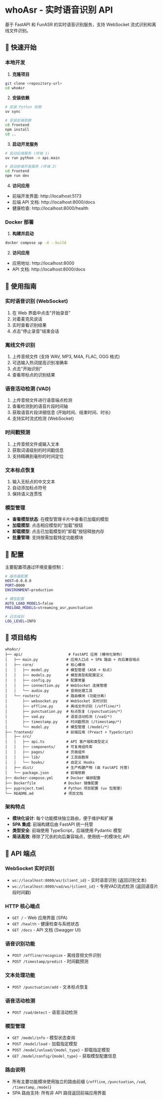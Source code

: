 # whoAsr - 实时语音识别 API

基于 FastAPI 和 FunASR 的实时语音识别服务，支持 WebSocket 流式识别和离线文件识别。

## 🚀 快速开始

### 本地开发

1. **克隆项目**
```bash
git clone <repository-url>
cd whoAsr
```

2. **安装依赖**
```bash
# 安装 Python 依赖
uv sync

# 安装前端依赖
cd frontend
npm install
cd ..
```

3. **启动开发服务**
```bash
# 启动后端服务 (终端 1)
uv run python -m api.main

# 启动前端开发服务 (终端 2)
cd frontend
npm run dev
```

4. **访问应用**
- 前端开发界面: http://localhost:5173
- 后端 API 文档: http://localhost:8000/docs
- 健康检查: http://localhost:8000/health

### Docker 部署

1. **构建并启动**
```bash
docker compose up -d --build
```

2. **访问应用**
- 应用地址: http://localhost:8000
- API 文档: http://localhost:8000/docs

## 📖 使用指南

### 实时语音识别 (WebSocket)

1. 在 Web 界面中点击"开始录音"
2. 对着麦克风说话
3. 实时查看识别结果
4. 点击"停止录音"结束会话

### 离线文件识别

1. 上传音频文件 (支持 WAV, MP3, M4A, FLAC, OGG 格式)
2. 可选输入热词提高识别准确率
3. 点击"开始识别"
4. 查看带标点的识别结果

### 语音活动检测 (VAD)

1. 上传音频文件进行语音端点检测
2. 查看检测到的语音片段时间轴
3. 获取语音片段详细信息 (开始时间、结束时间、时长)
4. 支持实时流式检测 (WebSocket)

### 时间戳预测

1. 上传音频文件或输入文本
2. 获取词语级别的时间戳信息
3. 支持精确到毫秒的时间定位

### 文本标点恢复

1. 输入无标点的中文文本
2. 自动添加标点符号
3. 保持语义连贯性

### 模型管理

- **查看模型状态**: 在模型管理卡片中查看已加载的模型
- **加载模型**: 点击相应模型的"加载"按钮
- **卸载模型**: 点击已加载模型的"卸载"按钮释放内存
- **批量管理**: 支持按需加载特定功能模块

## 🔧 配置

主要配置项通过环境变量控制：

```bash
# 服务器配置
HOST=0.0.0.0
PORT=8000
ENVIRONMENT=production

# 模型配置
AUTO_LOAD_MODELS=false
PRELOAD_MODELS=streaming_asr,punctuation

# 日志级别
LOG_LEVEL=INFO
```

## 📁 项目结构

```
whoAsr/
├── api/                     # FastAPI 应用 (模块化架构)
│   ├── main.py             # 应用入口点 + SPA 路由 + 向后兼容端点
│   ├── core/               # 核心模块
│   │   ├── model.py        # 模型管理 (ASR + 标点)
│   │   ├── models.py       # 模型类型和配置定义
│   │   ├── config.py       # 配置常量
│   │   ├── connection.py   # WebSocket 连接管理
│   │   └── audio.py        # 音频处理工具
│   └── routers/            # 路由模块 (功能分离)
│       ├── websocket.py    # WebSocket 实时识别
│       ├── offline.py      # 离线文件识别 (/offline/*)
│       ├── punctuation.py  # 标点恢复 (/punctuation/*)
│       ├── vad.py          # 语音活动检测 (/vad/*)
│       ├── timestamp.py    # 时间戳预测 (/timestamp/*)
│       └── model.py        # 模型管理 (/model/*)
├── frontend/               # 前端应用 (Preact + TypeScript)
│   ├── src/
│   │   ├── api.ts          # API 客户端和类型定义
│   │   ├── components/     # 可复用组件库
│   │   ├── pages/          # 页面组件
│   │   ├── lib/            # 工具函数库
│   │   └── hooks/          # 自定义 Hooks
│   ├── dist/               # 生产构建产物 (由 FastAPI 托管)
│   └── package.json        # 前端依赖
├── docker-compose.yml      # Docker 编排配置
├── Dockerfile             # Docker 镜像配置
├── pyproject.toml         # Python 项目配置 (uv 包管理)
└── README.md              # 项目文档
```

### 架构特点
- **模块化设计**: 每个功能模块独立路由，便于维护和扩展
- **SPA 集成**: 前端构建后由 FastAPI 统一托管
- **类型安全**: 前端使用 TypeScript，后端使用 Pydantic 模型
- **简洁高效**: 移除了冗余的向后兼容端点，使用统一的模块化 API

## 🔌 API 端点

### WebSocket 实时识别
- `ws://localhost:8000/ws/{client_id}` - 实时语音识别 (返回识别文本)
- `ws://localhost:8000/vad/ws/{client_id}` - 专用VAD流式检测 (返回语音片段时间戳)

### HTTP 核心端点
- `GET /` - Web 应用界面 (SPA)
- `GET /health` - 健康检查与系统状态
- `GET /docs` - API 文档 (Swagger UI)

### 语音识别功能
- `POST /offline/recognize` - 离线音频文件识别
- `POST /timestamp/predict` - 时间戳预测

### 文本处理功能
- `POST /punctuation/add` - 文本标点恢复

### 语音活动检测
- `POST /vad/detect` - 语音活动检测

### 模型管理
- `GET /model/info` - 模型状态查询
- `POST /model/load` - 加载指定模型
- `POST /model/unload/{model_type}` - 卸载指定模型
- `GET /model/config/{model_type}` - 获取模型配置信息

### 路由说明
- 所有主要功能模块使用独立的路由前缀 (`/offline`, `/punctuation`, `/vad`, `/timestamp`, `/model`)
- SPA 路由支持: 所有非 API 路径返回前端应用界面

